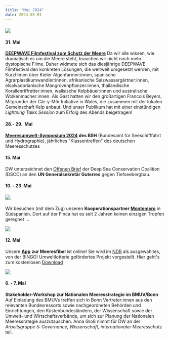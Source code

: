 ```yaml
---
title: "Mai 2024"
date: 2024-05-01
---
```


#### [![](https://www.deepwave.org/wp-content/uploads/2024/10/Filmfestival_2024_PLAKAT.jpg)](https://www.deepwave.org/wp-content/uploads/2024/10/Filmfestival_2024_PLAKAT.jpg)

#### **31\. Mai**

**[DEEPWAVE Filmfestival zum Schutz der Meere](https://www.deepwave.org/filmfestival-2024/)** Da wir alle wissen, wie dramatisch es um die Meere steht, brauchen wir nicht noch mehr dystopische Filme. Daher widmete sich das diesjährige DEEPWAVE Filmfestival den konkreten Lösungen, die weltweit umgesetzt werden, mit Kurzfilmen über Kieler Algenfarmer:innen, spanische Agrarplastikumwandler:innen, afrikanische Salzwassergärtner:innen, elsalvadorianische Mangrovenpflanzer:innen, thailändische Korallenriffretter:innen, walisische Kelpbäuer:innen und australische Wolkenmacher:innen. Als Gast hatten wir den großartigen Francois Beyers, Mitgründer der Câr-y-Môr Initiative in Wales, die zusammen mit der lokalen Gemeinschaft Kelp anbaut. Und unser Publikum hat mit einer einstündigen _Lightning Talks Session_ zum Erfolg des Abends beigetragen!

#### **28.- 29.  Mai**

**[Meeresumwelt-Symposium 2024](https://www.bsh.de/DE/PRESSE/Veranstaltungen/Termine/MUS/MUS_Nachklapp/_Anlagen/Downloads/MUS-2024/Programmheft_MUS_2024_bf.pdf;jsessionid=DCF72A2E84955D63E460BD0EE8C912FF.live21302?__blob=publicationFile&v=6) des BSH** (Bundesamt für Seeschifffahrt und Hydrographie), jährliches "Klassentreffen" des deutschen Meeresschutzes

#### **15\. Mai**

DW unterzeichnet den [Offenen Brief](https://deep-sea-conservation.org/wp-content/uploads/2024/06/World-Ocean-Day-open-letter-UNSG-2024-FINAL.pdf) der Deep Sea Conservation Coalition (DSCC) an den **UN Generalsekretär Guterres** gegen Tiefseebergbau.

#### **10\. - 23. Mai**

#### [![](https://www.deepwave.org/wp-content/uploads/2024/10/Finca-Montemero.jpeg)](https://www.deepwave.org/wp-content/uploads/2024/10/Finca-Montemero.jpeg)

Wir besuchen (mit dem Zug) unseren **Kooperationspartner** [**Montemero**](https://www.montemero.eu/) in Südspanien. Dort auf der Finca hat es seit 2 Jahren keinen einzigen Tropfen geregnet ...

[![](https://www.deepwave.org/wp-content/uploads/2024/10/Montemero1.jpeg)](https://www.deepwave.org/wp-content/uploads/2024/10/Montemero1.jpeg)

#### **12\. Mai**

Unsere [**App**](https://www.deepwave.org/projekte/schulkampagne-meeresfibel/) **zur Meeresfibel** ist online! Sie wird im [NDR](https://youtu.be/NRDeTTy7FEg?si=2U0J60FJLo7AExW4) als ausgewähltes, von der BINGO! Umweltlotterie gefördertes Projekt vorgestellt. Hier geht's zum kostenlosen [Download](https://play.google.com/store/apps/details?id=com.DEEPWAVE.Meeresfibel)

[![](https://www.deepwave.org/wp-content/uploads/2023/11/WhatsApp-Image-2023-11-26-at-18.46.57-1.jpeg)](https://www.deepwave.org/wp-content/uploads/2023/11/WhatsApp-Image-2023-11-26-at-18.46.57-1.jpeg)

#### **6\. - 7. Mai**

**Stakeholder-Workshop zur Nationalen Meeresstrategie im BMUV/Bonn** Auf Einladung des BMUVs treffen sich in Bonn Vertreter:innen aus den relevanten Bundesressorts sowie nachgeordneten Behörden und Einrichtungen, den Küstenbundesländern, der Wissenschaft sowie der Umwelt- und Wirtschaftsverbände, um sich zur Planung der Nationalen Meeressrategie auszutauschen. Anna Groß nimmt für DW an der _Arbeitsgruppe 5: Governance, Wissenschaft, internationaler Meeresschutz_  teil.
